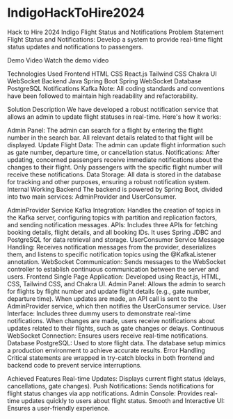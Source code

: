 # IndigoHackToHire2024
 Hack to Hire 2024 Indigo
Flight Status and Notifications
Problem Statement
Flight Status and Notifications: Develop a system to provide real-time flight status updates and notifications to passengers.

Demo Video
Watch the demo video

Technologies Used
Frontend
HTML
CSS
React.js
Tailwind CSS
Chakra UI
WebSocket
Backend
Java
Spring Boot
Spring WebSocket
Database
PostgreSQL
Notifications
Kafka
Note: All coding standards and conventions have been followed to maintain high readability and refactorability.

Solution Description
We have developed a robust notification service that allows an admin to update flight statuses in real-time. Here's how it works:

Admin Panel: The admin can search for a flight by entering the flight number in the search bar. All relevant details related to that flight will be displayed.
Update Flight Data: The admin can update flight information such as gate number, departure time, or cancellation status.
Notifications: After updating, concerned passengers receive immediate notifications about the changes to their flight. Only passengers with the specific flight number will receive these notifications.
Data Storage: All data is stored in the database for tracking and other purposes, ensuring a robust notification system.
Internal Working
Backend
The backend is powered by Spring Boot, divided into two main services: AdminProvider and UserConsumer.

AdminProvider Service
Kafka Integration: Handles the creation of topics in the Kafka server, configuring topics with partition and replication factors, and sending notification messages.
APIs: Includes three APIs for fetching booking details, flight details, and all booking IDs. It uses Spring JDBC and PostgreSQL for data retrieval and storage.
UserConsumer Service
Message Handling: Receives notification messages from the provider, deserializes them, and listens to specific notification topics using the @KafkaListener annotation.
WebSocket Communication: Sends messages to the WebSocket controller to establish continuous communication between the server and users.
Frontend
Single Page Application: Developed using React.js, HTML, CSS, Tailwind CSS, and Chakra UI.
Admin Panel: Allows the admin to search for flights by flight number and update flight details (e.g., gate number, departure time). When updates are made, an API call is sent to the AdminProvider service, which then notifies the UserConsumer service.
User Interface: Includes three dummy users to demonstrate real-time notifications. When changes are made, users receive notifications about updates related to their flights, such as gate changes or delays.
Continuous WebSocket Connection: Ensures users receive real-time notifications.
Database
PostgreSQL: Used to store flight data. The database setup mimics a production environment to achieve accurate results.
Error Handling
Critical statements are wrapped in try-catch blocks in both frontend and backend code to prevent service interruptions.

Achieved Features
Real-time Updates: Displays current flight status (delays, cancellations, gate changes).
Push Notifications: Sends notifications for flight status changes via app notifications.
Admin Console: Provides real-time updates quickly to users about flight status.
Smooth and Interactive UI: Ensures a user-friendly experience.

